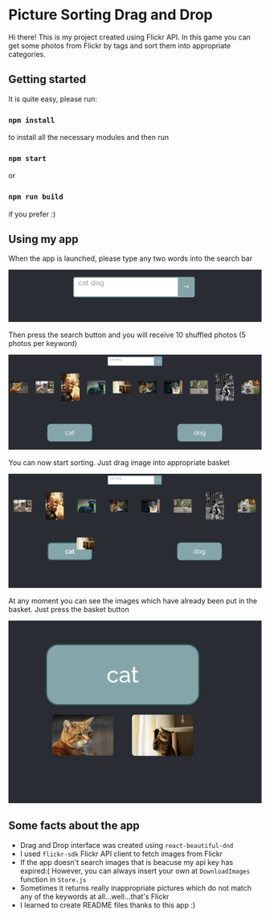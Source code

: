 # Picture Sorting Drag and Drop

Hi there! This is my project created using Flickr API. In this game you can get some photos from Flickr by tags and sort them into appropriate categories.

## Getting started

It is quite easy, please run:

### `npm install`

to install all the necessary modules and then run

### `npm start`

or

### `npm run build`

if you prefer :)

## Using my app

When the app is launched, please type any two words into the search bar


![alt text](./readmeImages/search.png)


Then press the search button and you will receive 10 shuffled photos (5 photos per keyword)


![alt text](./readmeImages/downloadedImgs.png)


You can now start sorting. Just drag image into appropriate basket


![alt text](./readmeImages/dragging.png)


At any moment you can see the images which have already been put in the basket. Just press the basket button


![alt text](./readmeImages/viewingSorted.png)


## Some facts about the app

* Drag and Drop interface was created using `react-beautiful-dnd`
* I used `flickr-sdk` Flickr API client to fetch images from Flickr
* If the app doesn't search images that is beacuse my api key has expired:( However, you can always insert your own at `DownloadImages` function in `Store.js`
* Sometimes it returns really inappropriate pictures which do not match any of the keywords at all...well...that's Flickr
* I learned to create README files thanks to this app :)

